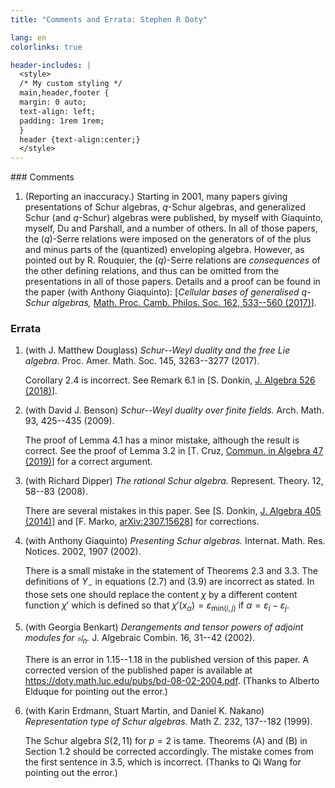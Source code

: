 ```yaml
---
title: "Comments and Errata: Stephen R Doty"

lang: en
colorlinks: true

header-includes: |
  <style>
  /* My custom styling */
  main,header,footer {
  margin: 0 auto;
  text-align: left;
  padding: 1rem 1rem;
  }
  header {text-align:center;}
  </style>
---
```


<main>
### Comments

1. (Reporting an inaccuracy.) Starting in 2001, many papers giving
   presentations of Schur algebras, $q$-Schur algebras, and generalized
   Schur (and $q$-Schur) algebras were published, by myself with
   Giaquinto, myself, Du and Parshall, and a number of others. In all
   of those papers, the ($q$)-Serre relations were imposed on the
   generators of of the plus and minus parts of the (quantized)
   enveloping algebra. However, as pointed out by R. Rouquier, the
   ($q$)-Serre relations are *consequences* of the other defining
   relations, and thus can be omitted from the presentations in all of
   those papers. Details and a proof can be found in the paper (with
   Anthony Giaquinto): [*Cellular bases of generalised $q$-Schur
   algebras,* [Math. Proc. Camb. Philos. Soc. 162, 533--560 (2017)](https://doi.org/10.1017/S0305004116000621)].

   
### Errata

1. (with J. Matthew Douglass) *Schur--Weyl duality and the free Lie
   algebra.* Proc. Amer. Math. Soc. 145, 3263--3277 (2017).

   Corollary 2.4 is incorrect. See Remark 6.1 in [S. Donkin, 
   [J. Algebra 526 (2018)](https://doi.org/10.1016/j.jalgebra.2019.01.030)].


1. (with David J. Benson) *Schur--Weyl duality over finite fields.*
   Arch.  Math. 93, 425--435 (2009).

   The proof of Lemma 4.1 has a minor mistake, although the result is
   correct. See the proof of Lemma 3.2 in [T. Cruz, [Commun. in
   Algebra 47 (2019)](https://doi.org/10.1080/00927872.2018.1513010)]
   for a correct argument.


1. (with Richard Dipper) *The rational Schur algebra.*
   Represent. Theory. 12, 58--83 (2008).

   There are several mistakes in this paper. See [S. Donkin,
   [J. Algebra 405
   (2014)](https://doi.org/10.1016/j.jalgebra.2014.01.034)] and
   [F. Marko, [arXiv:2307.15628](https://arxiv.org/abs/2307.15628)]
   for corrections.


1. (with Anthony Giaquinto) *Presenting Schur algebras.*
   Internat. Math. Res.  Notices. 2002, 1907 (2002).

   There is a small mistake in the statement of Theorems 2.3 and 3.3.
   The definitions of $Y_-$ in equations (2.7) and (3.9) are incorrect
   as stated. In those sets one should replace the content $\chi$ by a
   different content function $\chi'$ which is defined so that
   $\chi'(x_\alpha) = \varepsilon_{\text{min}(i,j)}$ if $\alpha =
   \varepsilon_i - \varepsilon_j$.

1. (with Georgia Benkart)  *Derangements and tensor powers of adjoint
   modules for $\mathfrak{sl}_n$.* J. Algebraic Combin. 16, 31--42 (2002).

   There is an error in 1.15--1.18 in the published version of this
   paper.  A corrected version of the published paper is available
   at <https://doty.math.luc.edu/pubs/bd-08-02-2004.pdf>. (Thanks to
   Alberto Elduque for pointing out the error.)

1. (with Karin Erdmann, Stuart Martin, and Daniel K. Nakano)
   *Representation type of Schur algebras.* Math Z. 232, 137--182 (1999).

   The Schur algebra $S(2,11)$ for $p = 2$ is tame. Theorems (A) and (B)
   in Section 1.2 should be corrected accordingly. The mistake comes
   from the first sentence in 3.5, which is incorrect. (Thanks to Qi
   Wang for pointing out the error.)


</main>